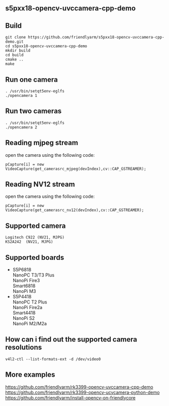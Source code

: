 ## **s5pxx18-opencv-uvccamera-cpp-demo**

Build
------------
```
git clone https://github.com/friendlyarm/s5pxx18-opencv-uvccamera-cpp-demo.git
cd s5pxx18-opencv-uvccamera-cpp-demo
mkdir build
cd build
cmake ..
make
```

Run one camera
------------
```
. /usr/bin/setqt5env-eglfs
./opencamera 1
```

Run two cameras
------------
```
. /usr/bin/setqt5env-eglfs
./opencamera 2
```

Reading mjpeg stream
------------
open the camera using the following code:
```
pCapture[i] = new VideoCapture(get_camerasrc_mjpeg(devIndex),cv::CAP_GSTREAMER);
```

Reading NV12 stream
------------
open the camera using the following code:
```
pCapture[i] = new VideoCapture(get_camerasrc_nv12(devIndex),cv::CAP_GSTREAMER);
```

Supported camera
------------
```
Logitech C922 (NV21, MJPG)
KS2A242  (NV21, MJPG)
```

Supported boards
------------
* S5P6818   
NanoPC T3/T3 Plus  
NanoPi Fire3  
Smart6818  
NanoPi M3
* S5P4418  
NanoPC T2 Plus  
NanoPi Fire2a  
Smart4418  
NanoPi S2  
NanoPi M2/M2a  

How can i find out the supported camera resolutions
------------
```
v4l2-ctl --list-formats-ext -d /dev/video0
```

More examples
------------
https://github.com/friendlyarm/rk3399-opencv-uvccamera-cpp-demo  
https://github.com/friendlyarm/rk3399-opencv-ucvcamera-python-demo  
https://github.com/friendlyarm/install-opencv-on-friendlycore  

